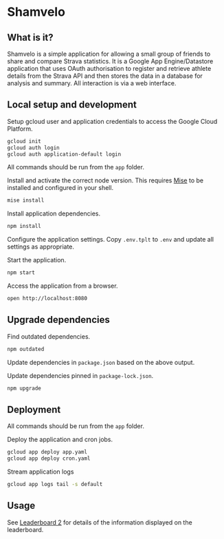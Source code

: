 # Shamvelo

## What is it?

Shamvelo is a simple application for allowing a small group of friends to share and compare Strava statistics.  It is a Google App Engine/Datastore application that uses OAuth authorisation to register and retrieve athlete details from the Strava API and then stores the data in a database for analysis and summary.  All interaction is via a web interface.

## Local setup and development

Setup gcloud user and application credentials to access the Google Cloud Platform.

```bash
gcloud init
gcloud auth login
gcloud auth application-default login
```

All commands should be run from the `app` folder.

Install and activate the correct node version.  This requires [Mise](https://mise.jdx.dev/) to be installed and configured in your shell.

```bash
mise install
```

Install application dependencies.

```bash
npm install
```

Configure the application settings.  Copy `.env.tplt` to `.env` and update all settings as appropriate.

Start the application.

```bash
npm start
```

Access the application from a browser.

```bash
open http://localhost:8080
```

## Upgrade dependencies

Find outdated dependencies.

```bash
npm outdated
```

Update dependencies in `package.json` based on the above output.

Update dependencies pinned in `package-lock.json`.

```bash
npm upgrade
```

## Deployment

All commands should be run from the `app` folder.

Deploy the application and cron jobs.

```bash
gcloud app deploy app.yaml
gcloud app deploy cron.yaml
```

Stream application logs

```bash
gcloud app logs tail -s default
```

## Usage

See [Leaderboard 2](./doc/leaderboard2.md) for details of the information displayed on the leaderboard.
